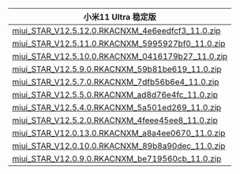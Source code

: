 | 小米11 Ultra  稳定版    |
| ---- |
| [miui_STAR_V12.5.12.0.RKACNXM_4e6eedfcf3_11.0.zip](https://hugeota.d.miui.com/V12.5.12.0.RKACNXM/miui_STAR_V12.5.12.0.RKACNXM_4e6eedfcf3_11.0.zip)    |
| [miui_STAR_V12.5.11.0.RKACNXM_5995927bf0_11.0.zip](https://hugeota.d.miui.com/V12.5.11.0.RKACNXM/miui_STAR_V12.5.11.0.RKACNXM_5995927bf0_11.0.zip)    |
| [miui_STAR_V12.5.10.0.RKACNXM_0416179b27_11.0.zip](https://hugeota.d.miui.com/V12.5.10.0.RKACNXM/miui_STAR_V12.5.10.0.RKACNXM_0416179b27_11.0.zip)    |
| [miui_STAR_V12.5.9.0.RKACNXM_59b81be619_11.0.zip](https://hugeota.d.miui.com/V12.5.9.0.RKACNXM/miui_STAR_V12.5.9.0.RKACNXM_59b81be619_11.0.zip)    |
| [miui_STAR_V12.5.7.0.RKACNXM_7dfb56b6e4_11.0.zip](https://hugeota.d.miui.com/V12.5.7.0.RKACNXM/miui_STAR_V12.5.7.0.RKACNXM_7dfb56b6e4_11.0.zip)    |
| [miui_STAR_V12.5.5.0.RKACNXM_ad8d76e4fc_11.0.zip](https://hugeota.d.miui.com/V12.5.5.0.RKACNXM/miui_STAR_V12.5.5.0.RKACNXM_ad8d76e4fc_11.0.zip)    |
| [miui_STAR_V12.5.4.0.RKACNXM_5a501ed269_11.0.zip](https://hugeota.d.miui.com/V12.5.4.0.RKACNXM/miui_STAR_V12.5.4.0.RKACNXM_5a501ed269_11.0.zip)    |
| [miui_STAR_V12.5.2.0.RKACNXM_4feee45ee8_11.0.zip](https://hugeota.d.miui.com/V12.5.2.0.RKACNXM/miui_STAR_V12.5.2.0.RKACNXM_4feee45ee8_11.0.zip)    |
| [miui_STAR_V12.0.13.0.RKACNXM_a8a4ee0670_11.0.zip](https://hugeota.d.miui.com/V12.0.13.0.RKACNXM/miui_STAR_V12.0.13.0.RKACNXM_a8a4ee0670_11.0.zip)    |
| [miui_STAR_V12.0.10.0.RKACNXM_89b8a90dec_11.0.zip](https://hugeota.d.miui.com/V12.0.10.0.RKACNXM/miui_STAR_V12.0.10.0.RKACNXM_89b8a90dec_11.0.zip)    |
| [miui_STAR_V12.0.9.0.RKACNXM_be719560cb_11.0.zip](https://hugeota.d.miui.com/V12.0.9.0.RKACNXM/miui_STAR_V12.0.9.0.RKACNXM_be719560cb_11.0.zip)    |
